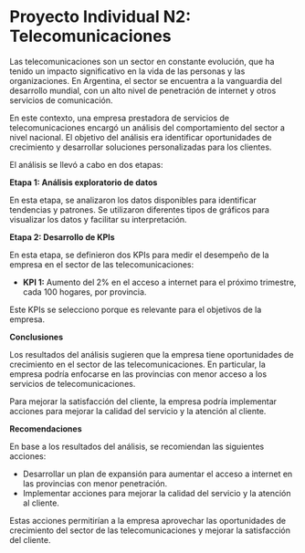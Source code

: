 # Proyecto Individual N2: Telecomunicaciones


Las telecomunicaciones son un sector en constante evolución, que ha tenido un impacto significativo en la vida de las personas y las organizaciones. En Argentina, el sector se encuentra a la vanguardia del desarrollo mundial, con un alto nivel de penetración de internet y otros servicios de comunicación.

En este contexto, una empresa prestadora de servicios de telecomunicaciones encargó un análisis del comportamiento del sector a nivel nacional. El objetivo del análisis era identificar oportunidades de crecimiento y desarrollar soluciones personalizadas para los clientes.

El análisis se llevó a cabo en dos etapas:

**Etapa 1: Análisis exploratorio de datos**

En esta etapa, se analizaron los datos disponibles para identificar tendencias y patrones. Se utilizaron diferentes tipos de gráficos para visualizar los datos y facilitar su interpretación.


**Etapa 2: Desarrollo de KPIs**

En esta etapa, se definieron dos KPIs para medir el desempeño de la empresa en el sector de las telecomunicaciones:

* **KPI 1:** Aumento del 2% en el acceso a internet para el próximo trimestre, cada 100 hogares, por provincia.

Este KPIs se selecciono porque es relevante para el objetivos de la empresa.


**Conclusiones**

Los resultados del análisis sugieren que la empresa tiene oportunidades de crecimiento en el sector de las telecomunicaciones. En particular, la empresa podría enfocarse en las provincias con menor acceso a los servicios de telecomunicaciones.

Para mejorar la satisfacción del cliente, la empresa podría implementar acciones para mejorar la calidad del servicio y la atención al cliente.


**Recomendaciones**

En base a los resultados del análisis, se recomiendan las siguientes acciones:

* Desarrollar un plan de expansión para aumentar el acceso a internet en las provincias con menor penetración.
* Implementar acciones para mejorar la calidad del servicio y la atención al cliente.

Estas acciones permitirían a la empresa aprovechar las oportunidades de crecimiento del sector de las telecomunicaciones y mejorar la satisfacción del cliente.


